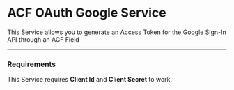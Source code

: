 # ACF OAuth Google Service

This Service allows you to generate an Access Token for the Google Sign-In API through an ACF Field


------------------

### Requirements

This Service requires  __Client Id__ and __Client Secret__ to work.
